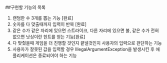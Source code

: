 ##구현할 기능의 목록
1. 랜덤한 수 3개를 뽑는 기능 [완료]
2. 숫자를 다 맞출때까지 입력이 반복 [완료]
3. 같은 수가 같은 자리에 있으면 스트라이크, 다른 자리에 있으면 볼, 같은 수가 전혀 없으면 낫싱이란 힌트를 얻는 기능[완료]
4. 다 맞췄을때 게임을 더 진행할 것인지 끝낼것인지 사용자의 입력으로 판단하는 기능
5. 사용자가 잘못된 값을 입력할 경우 IllegalArgumentException을 발생시킨 후 애플리케이션은 종료되어야 하는 기능